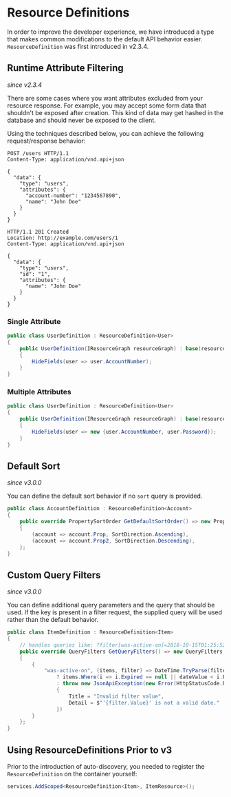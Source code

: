 # Resource Definitions

In order to improve the developer experience, we have introduced a type that makes
common modifications to the default API behavior easier. `ResourceDefinition` was first introduced in v2.3.4.

## Runtime Attribute Filtering

_since v2.3.4_

There are some cases where you want attributes excluded from your resource response.
For example, you may accept some form data that shouldn't be exposed after creation.
This kind of data may get hashed in the database and should never be exposed to the client.

Using the techniques described below, you can achieve the following request/response behavior:

```http
POST /users HTTP/1.1
Content-Type: application/vnd.api+json

{
  "data": {
    "type": "users",
    "attributes": {
      "account-number": "1234567890",
      "name": "John Doe"
    }
  }
}
```

```http
HTTP/1.1 201 Created
Location: http://example.com/users/1
Content-Type: application/vnd.api+json

{
  "data": {
    "type": "users",
    "id": "1",
    "attributes": {
      "name": "John Doe"
    }
  }
}
```

### Single Attribute

```c#
public class UserDefinition : ResourceDefinition<User>
{
    public UserDefinition(IResourceGraph resourceGraph) : base(resourceGraph)
    {
        HideFields(user => user.AccountNumber);
    }
}
```

### Multiple Attributes

```c#
public class UserDefinition : ResourceDefinition<User>
{
    public UserDefinition(IResourceGraph resourceGraph) : base(resourceGraph)
    {
        HideFields(user => new {user.AccountNumber, user.Password});
    }
}
```

## Default Sort

_since v3.0.0_

You can define the default sort behavior if no `sort` query is provided.

```c#
public class AccountDefinition : ResourceDefinition<Account>
{
    public override PropertySortOrder GetDefaultSortOrder() => new PropertySortOrder
    {
        (account => account.Prop, SortDirection.Ascending),
        (account => account.Prop2, SortDirection.Descending),
    };
}
```

## Custom Query Filters

_since v3.0.0_

You can define additional query parameters and the query that should be used.
If the key is present in a filter request, the supplied query will be used rather than the default behavior.

```c#
public class ItemDefinition : ResourceDefinition<Item>
{
    // handles queries like: ?filter[was-active-on]=2018-10-15T01:25:52Z
    public override QueryFilters GetQueryFilters() => new QueryFilters
    {
        {
            "was-active-on", (items, filter) => DateTime.TryParse(filter.Value, out DateTime dateValue)
                ? items.Where(i => i.Expired == null || dateValue < i.Expired)
                : throw new JsonApiException(new Error(HttpStatusCode.BadRequest)
                {
                    Title = "Invalid filter value",
                    Detail = $"'{filter.Value}' is not a valid date."
                })
        }
    };
}
```

## Using ResourceDefinitions Prior to v3

Prior to the introduction of auto-discovery, you needed to register the
`ResourceDefinition` on the container yourself:

```c#
services.AddScoped<ResourceDefinition<Item>, ItemResource>();
```
